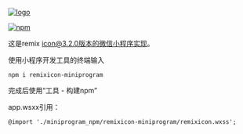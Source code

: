 [![logo](http://cdn.remixicon.com/logo-github.svg)](https://remixicon.com)

[![npm](https://img.shields.io/npm/v/remixicon.svg?labelColor=4A4A4A&color=006AFF&style=flat-square)](https://www.npmjs.com/package/remixicon)



这是remix icon@3.2.0版本的微信小程序实现。



使用小程序开发工具的终端输入

```
npm i remixicon-miniprogram
```



完成后使用“工具 - 构建npm”



app.wsxx引用：

```
@import './miniprogram_npm/remixicon-miniprogram/remixicon.wxss';
```


